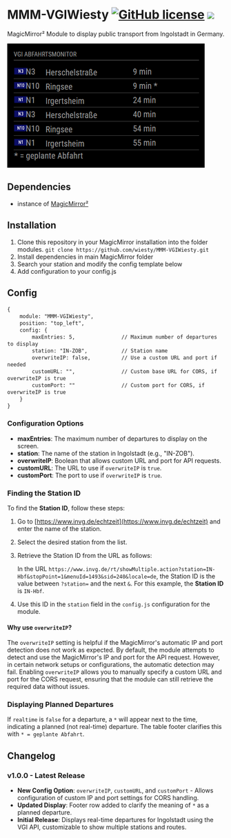 # MMM-VGIWiesty [![GitHub license](https://img.shields.io/badge/license-CC--BY--NC--SA--4.0-lightgrey.svg)](https://raw.githubusercontent.com/wiesty/MMM-VGIWiesty/refs/heads/main/LICENSE) <img src="https://img.shields.io/badge/Maintained%3F-supported, but not actively developed-orange.svg"/>

MagicMirror² Module to display public transport from Ingolstadt in Germany.


<img src="assets/example.png"/>


## Dependencies
* instance of [MagicMirror²](https://github.com/MichMich/MagicMirror)

## Installation
1. Clone this repository in your MagicMirror installation into the folder modules.
```git clone https://github.com/wiesty/MMM-VGIWiesty.git```
2. Install dependencies in main MagicMirror folder
3. Search your station and modify the config template below
4. Add configuration to your config.js

## Config

```
{
    module: "MMM-VGIWiesty",
    position: "top_left",
    config: {
        maxEntries: 5,               // Maximum number of departures to display
        station: "IN-ZOB",           // Station name
        overwriteIP: false,          // Use a custom URL and port if needed
        customURL: "",               // Custom base URL for CORS, if overwriteIP is true
        customPort: ""               // Custom port for CORS, if overwriteIP is true
    }
}
```

### Configuration Options

-   **maxEntries**: The maximum number of departures to display on the screen.
-   **station**: The name of the station in Ingolstadt (e.g., "IN-ZOB").
-   **overwriteIP**: Boolean that allows custom URL and port for API requests.
-   **customURL**: The URL to use if `overwriteIP` is `true`.
-   **customPort**: The port to use if `overwriteIP` is `true`.

### Finding the Station ID

To find the **Station ID**, follow these steps:

1. Go to [https://www.invg.de/echtzeit](https://www.invg.de/echtzeit) and enter the name of the station.
2. Select the desired station from the list.
3. Retrieve the Station ID from the URL as follows:

   In the URL `https://www.invg.de/rt/showMultiple.action?station=IN-Hbf&stopPoint=1&menuId=1493&sid=240&locale=de`, the Station ID is the value between `?station=` and the next `&`. For this example, the **Station ID** is `IN-Hbf`.

4. Use this ID in the `station` field in the `config.js` configuration for the module.


#### Why use `overwriteIP`?

The `overwriteIP` setting is helpful if the MagicMirror's automatic IP and port detection does not work as expected. By default, the module attempts to detect and use the MagicMirror's IP and port for the API request. However, in certain network setups or configurations, the automatic detection may fail. Enabling `overwriteIP` allows you to manually specify a custom URL and port for the CORS request, ensuring that the module can still retrieve the required data without issues.


### Displaying Planned Departures

If `realtime` is `false` for a departure, a `*` will appear next to the time, indicating a planned (not real-time) departure. The table footer clarifies this with `* = geplante Abfahrt`.

## Changelog

### v1.0.0 - Latest Release

-   **New Config Option**: `overwriteIP`, `customURL`, and `customPort` - Allows configuration of custom IP and port settings for CORS handling.
-   **Updated Display**: Footer row added to clarify the meaning of `*` as a planned departure.
-   **Initial Release**: Displays real-time departures for Ingolstadt using the VGI API, customizable to show multiple stations and routes.
